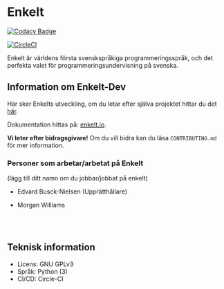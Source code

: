 # Enkelt

[![Codacy Badge](https://api.codacy.com/project/badge/Grade/3804274f9a3242319d4b9d3f717d1428)](https://app.codacy.com/app/Enkelt/Enkelt-Dev?utm_source=github.com&utm_medium=referral&utm_content=Enkelt/Enkelt-Dev&utm_campaign=Badge_Grade_Dashboard)

[![CircleCI](https://circleci.com/gh/Enkelt/Enkelt-Dev.svg?style=svg)](https://circleci.com/gh/Enkelt/Enkelt-Dev)

Enkelt är världens första svenskspråkiga programmeringsspråk, och det perfekta valet för programmeringsundervisning på svenska.

## Information om Enkelt-Dev
Här sker Enkelts utveckling, om du letar efter själva projektet hittar du det [här](https://github.com/Enkelt/Enkelt).

Dokumentation hittas på: [enkelt.io](https://enkelt.io).

__Vi leter efter bidragsgivare!__
Om du vill bidra kan du läsa `CONTRIBUTING.md` för mer information.

### Personer som arbetar/arbetat på Enkelt
(lägg till ditt namn om du jobbar/jobbat på enkelt)

* Edvard Busck-Nielsen (Upprätthållare)

* Morgan Williams

<br>
<br>

## Teknisk information
- Licens: GNU GPLv3
- Språk: Python (3)
- CI/CD: Circle-CI
